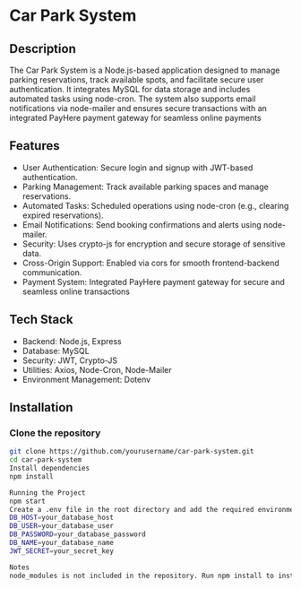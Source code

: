 # Car Park System  

## Description  
The Car Park System is a Node.js-based application designed to manage parking reservations, track available spots, and facilitate secure user authentication. It integrates MySQL for data storage and includes automated tasks using node-cron. The system also supports email notifications via node-mailer and ensures secure transactions with an integrated PayHere payment gateway for seamless online payments  

## Features  
- User Authentication: Secure login and signup with JWT-based authentication.
- Parking Management: Track available parking spaces and manage reservations.
- Automated Tasks: Scheduled operations using node-cron (e.g., clearing expired reservations).
- Email Notifications: Send booking confirmations and alerts using node-mailer.
- Security: Uses crypto-js for encryption and secure storage of sensitive data.
- Cross-Origin Support: Enabled via cors for smooth frontend-backend communication.
- Payment System: Integrated PayHere payment gateway for secure and seamless online transactions

## Tech Stack  
- Backend: Node.js, Express  
- Database: MySQL  
- Security: JWT, Crypto-JS  
- Utilities: Axios, Node-Cron, Node-Mailer  
- Environment Management: Dotenv  

## Installation  

### Clone the repository  
```bash
git clone https://github.com/yourusername/car-park-system.git
cd car-park-system
Install dependencies
npm install

Running the Project
npm start
Create a .env file in the root directory and add the required environment variables
DB_HOST=your_database_host  
DB_USER=your_database_user  
DB_PASSWORD=your_database_password  
DB_NAME=your_database_name  
JWT_SECRET=your_secret_key  

Notes
node_modules is not included in the repository. Run npm install to install dependencies.
